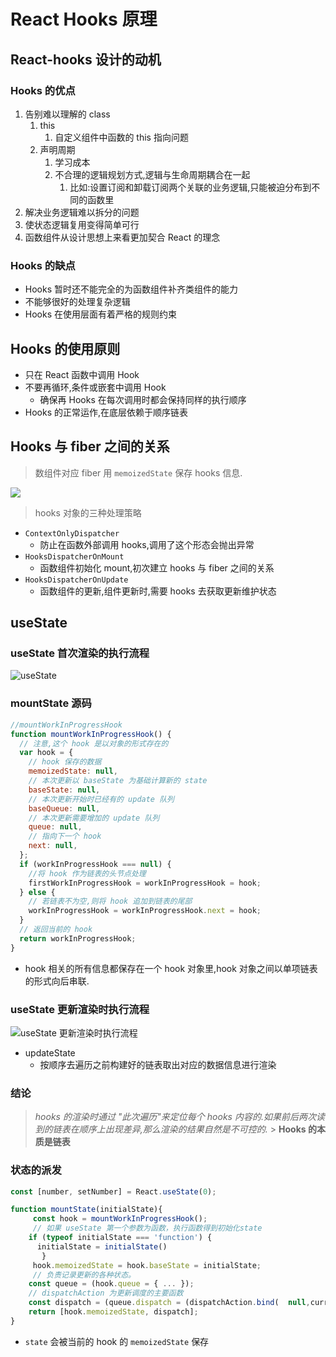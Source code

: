 # React Hooks 原理

## React-hooks 设计的动机

### Hooks 的优点

1. 告别难以理解的 class
   1. this
      1. 自定义组件中函数的 this 指向问题
   2. 声明周期
      1. 学习成本
      1. 不合理的逻辑规划方式,逻辑与生命周期耦合在一起
         1. 比如:设置订阅和卸载订阅两个关联的业务逻辑,只能被迫分布到不同的函数里
2. 解决业务逻辑难以拆分的问题
3. 使状态逻辑复用变得简单可行
4. 函数组件从设计思想上来看更加契合 React 的理念

### Hooks 的缺点

- Hooks 暂时还不能完全的为函数组件补齐类组件的能力
- 不能够很好的处理复杂逻辑
- Hooks 在使用层面有着严格的规则约束

## Hooks 的使用原则

- 只在 React 函数中调用 Hook
- 不要再循环,条件或嵌套中调用 Hook
  - 确保再 Hooks 在每次调用时都会保持同样的执行顺序
- Hooks 的正常运作,在底层依赖于顺序链表

## Hooks 与 fiber 之间的关系

> 数组件对应 fiber 用 `memoizedState` 保存 hooks 信息.

![](https://pic.qingsds.cn/Untitled-2022-03-02-1322.png?imgqsds)

> hooks 对象的三种处理策略

- `ContextOnlyDispatcher`
  - 防止在函数外部调用 hooks,调用了这个形态会抛出异常
- `HooksDispatcherOnMount`
  - 函数组件初始化 mount,初次建立 hooks 与 fiber 之间的关系
- `HooksDispatcherOnUpdate`
  - 函数组件的更新,组件更新时,需要 hooks 去获取更新维护状态

## useState

### useState 首次渲染的执行流程

![useState](https://s2.loli.net/2022/01/13/N2JorW3enQkX5xg.png)

### mountState 源码

```js
//mountWorkInProgressHook
function mountWorkInProgressHook() {
  // 注意,这个 hook 是以对象的形式存在的
  var hook = {
    // hook 保存的数据
    memoizedState: null,
    // 本次更新以 baseState 为基础计算新的 state
    baseState: null,
    // 本次更新开始时已经有的 update 队列
    baseQueue: null,
    // 本次更新需要增加的 update 队列
    queue: null,
    // 指向下一个 hook
    next: null,
  };
  if (workInProgressHook === null) {
    //将 hook 作为链表的头节点处理
    firstWorkInProgressHook = workInProgressHook = hook;
  } else {
    // 若链表不为空,则将 hook 追加到链表的尾部
    workInProgressHook = workInProgressHook.next = hook;
  }
  // 返回当前的 hook
  return workInProgressHook;
}
```

- hook 相关的所有信息都保存在一个 hook 对象里,hook 对象之间以单项链表的形式向后串联.

### useState 更新渲染时执行流程

![useState 更新渲染时执行流程](https://s2.loli.net/2022/01/13/jhp8xfPSKcEBCMZ.png)

- updateState
  - 按顺序去遍历之前构建好的链表取出对应的数据信息进行渲染

### 结论

> _hooks 的渲染时通过 "此次遍历"来定位每个 hooks 内容的.如果前后两次读到的链表在顺序上出现差异,那么渲染的结果自然是不可控的._ > **Hooks 的本质是链表**

### 状态的派发

```js
const [number, setNumber] = React.useState(0);
```

```js
function mountState(initialState){
     const hook = mountWorkInProgressHook();
     // 如果 useState 第一个参数为函数，执行函数得到初始化state
    if (typeof initialState === 'function') {
      initialState = initialState()
       }
     hook.memoizedState = hook.baseState = initialState;
     // 负责记录更新的各种状态。
    const queue = (hook.queue = { ... });
    // dispatchAction 为更新调度的主要函数
    const dispatch = (queue.dispatch = (dispatchAction.bind(  null,currentlyRenderingFiber,queue, )))
    return [hook.memoizedState, dispatch];
}
```

- `state` 会被当前的 hook 的 `memoizedState` 保存
